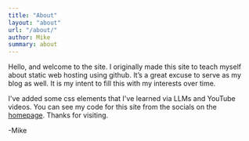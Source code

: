 ```yaml
---
title: "About"
layout: "about"
url: "/about/"
author: Mike
summary: about
---
```


Hello, and welcome to the site. I originally made this site to teach myself about static web hosting using github. It’s a great excuse to serve as my blog as well. It is my intent to fill this with my interests over time.

I've added some css elements that I've learned via LLMs and YouTube videos. You can see my code for this site from the socials on the [homepage](blog.virtualbeck.com/). Thanks for visiting.

-Mike